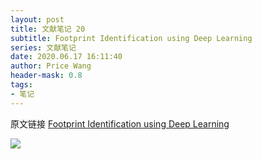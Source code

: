 ```yaml
---
layout: post
title: 文献笔记 20
subtitle: Footprint Identification using Deep Learning
series: 文献笔记
date: 2020.06.17 16:11:40
author: Price Wang
header-mask: 0.8
tags:
- 笔记
---
```


原文链接 [Footprint Identification using Deep Learning](https://ieeexplore.ieee.org/document/8609926)

<img class="post_img" src="{{ site.baseurl }}/img/post/{{ page.series }}/{{ page.title }}.png">
